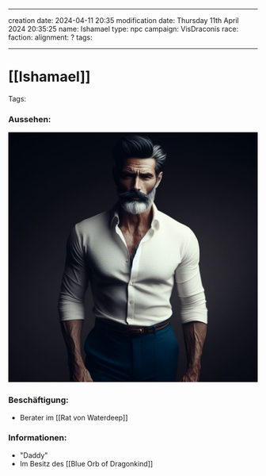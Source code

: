 
---
creation date: 2024-04-11 20:35 
modification date: Thursday 11th April 2024 20:35:25 
name: Ishamael
type: npc 
campaign: VisDraconis
race: 
faction:
alignment: ?
tags:

--- 

# [[Ishamael]]

Tags: 

### Aussehen:
![](../assets/images/NPCs/Ishamael.png "Muscular 60 year old man, white button down shirt and blue pants, black stylish hair and black beard with white patches, full body shot, digital art, dark fantasy, Fares Fares, full body shot, realistic, concept art, dark fantasy")

### Beschäftigung:
- Berater im [[Rat von Waterdeep]]

### Informationen:
- "Daddy"
- Im Besitz des [[Blue Orb of Dragonkind]]

